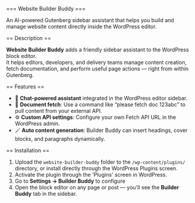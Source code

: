 === Website Builder Buddy ===

An AI-powered Gutenberg sidebar assistant that helps you build and manage website content directly inside the WordPress editor.

== Description ==

**Website Builder Buddy** adds a friendly sidebar assistant to the WordPress block editor.  
It helps editors, developers, and delivery teams manage content creation, fetch documentation, and perform useful page actions — right from within Gutenberg.

== Features ==

* 🧠 **Chat-powered assistant** integrated in the WordPress editor sidebar.
* 📄 **Document fetch**: Use a command like “please fetch doc 123abc” to pull content from your external API.
* ⚙️ **Custom API settings**: Configure your own Fetch API URL in the WordPress admin.
* 🪄 **Auto content generation**: Builder Buddy can insert headings, cover blocks, and paragraphs dynamically.


== Installation ==

1. Upload the `website-builder-buddy` folder to the `/wp-content/plugins/` directory, or install directly through the WordPress Plugins screen.
2. Activate the plugin through the 'Plugins' screen in WordPress.
3. Go to **Settings → Builder Buddy** to configure
4. Open the block editor on any page or post — you'll see the **Builder Buddy** tab in the sidebar.
